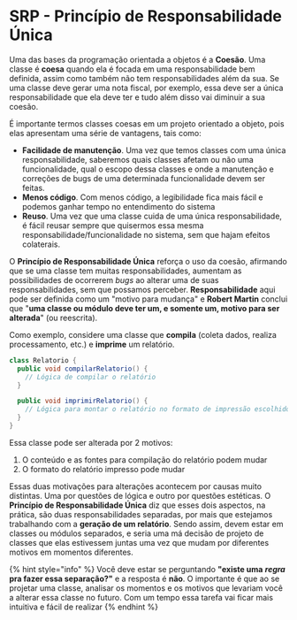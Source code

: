# SRP - Princípio de Responsabilidade Única

Uma das bases da programação orientada a objetos é a **Coesão**. Uma classe é **coesa** quando ela é focada em uma responsabilidade bem definida, assim como também não tem responsabilidades além da sua. Se uma classe deve gerar uma nota fiscal, por exemplo, essa deve ser a única responsabilidade que ela deve ter e tudo além disso vai diminuir a sua coesão.

É importante termos classes coesas em um projeto orientado a objeto, pois elas apresentam uma série de vantagens, tais como:

* **Facilidade de manutenção**. Uma vez que temos classes com uma única responsabilidade, saberemos quais classes afetam ou não uma funcionalidade, qual o escopo dessa classes e onde a manutenção e correções de bugs de uma determinada funcionalidade devem ser feitas.
* **Menos código**. Com menos código, a legibilidade fica mais fácil e podemos ganhar tempo no entendimento do sistema
* **Reuso**. Uma vez que uma classe cuida de uma única responsabilidade, é fácil reusar sempre que quisermos essa mesma responsabilidade/funcionalidade no sistema, sem que hajam efeitos colaterais.

O **Princípio de Responsabilidade Única** reforça o uso da coesão, afirmando que se uma classe tem muitas responsabilidades, aumentam as possibilidades de ocorrerem _bugs_ ao alterar uma de suas responsabilidades, sem que possamos perceber. **Responsabilidade** aqui pode ser definida como um "motivo para mudança" e **Robert Martin** conclui que "**uma classe ou módulo deve ter um, e somente um, motivo para ser alterada**" \(ou reescrita\).

Como exemplo, considere uma classe que **compila** \(coleta dados, realiza processamento, etc.\) e **imprime** um relatório.

```java
class Relatorio {
  public void compilarRelatorio() {
    // Lógica de compilar o relatório
  }

  public void imprimirRelatorio() {
    // Lógica para montar o relatório no formato de impressão escolhido
  }
}
```

Essa classe pode ser alterada por 2 motivos:

1. O conteúdo e as fontes para compilação do relatório podem mudar
2. O formato do relatório impresso pode mudar

Essas duas motivações para alterações acontecem por causas muito distintas. Uma por questões de lógica e outro por questões estéticas. O **Princípio de Responsabilidade Única** diz que esses dois aspectos, na prática, são duas responsabilidades separadas, por mais que estejamos trabalhando com a **geração de um relatório**. Sendo assim, devem estar em classes ou módulos separados, e seria uma má decisão de projeto de classes que elas estivessem juntas uma vez que mudam por diferentes motivos em momentos diferentes.

{% hint style="info" %}
Você deve estar se perguntando **"existe uma** _**regra**_ **pra fazer essa separação?"** e a resposta é **não**. O importante é que ao se projetar uma classe, analisar os momentos e os motivos que levariam você a alterar essa classe no futuro. Com um tempo essa tarefa vai ficar mais intuitiva e fácil de realizar
{% endhint %}





